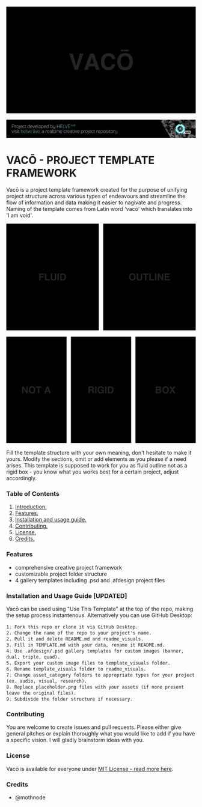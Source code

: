 ![Project Banner](/assets/readme_visuals/vaco-banner.png)

[![BANNERTAG](/assets/readme_visuals/helve-banner.png)](http://helve.live)

<a name="intro"></a> 
# VACŌ - PROJECT TEMPLATE FRAMEWORK
Vacō is a project template framework created for the purpose of unifying project structure across various types of endeavours and streamline the flow of information and data making it easier to nagivate and progress. Naming of the template comes from Latin word 'vacō' which translates into 'I am void'.

![GALLERY DUAL](/assets/readme_visuals/vaco-dual-gallery.png)

![GALLERY TRIPLE](/assets/readme_visuals/vaco-triple-gallery.png)

Fill the template structure with your own meaning, don't hesitate to make it yours. Modify the sections, omit or add elements as you please if a need arises. This template is supposed to work for you as fluid outline not as a rigid box - you know what you works best for a certain project, adjust accordingly.

<a name="features"></a>
### Table of Contents
1. [Introduction.](#intro)
2. [Features.](#features)
3. [Installation and usage guide.](#install)
4. [Contributing.](#contribute)
5. [License.](#license)
6. [Credits.](#credits)

### Features
+ comprehensive creative project framework
+ customizable project folder structure 
+ 4 gallery templates including .psd and .afdesign project files

<a name="install"></a>
### Installation and Usage Guide [UPDATED]
Vacō can be used using "Use This Template" at the top of the repo, making the setup process instantenous.
Alternatively you can use GitHub Desktop: 
```
1. Fork this repo or clone it via GitHub Desktop.
2. Change the name of the repo to your project's name.
2. Pull it and delete README.md and readme_visuals.
3. Fill in TEMPLATE.md with your data, rename it README.md. 
4. Use .afdesign/.psd gallery templates for custom images (banner, dual, triple, quad).
5. Export your custom image files to template_visuals folder.
6. Rename template_visuals folder to readme_visuals.
7. Change asset_category folders to appropriate types for your project (ex. audio, visual, research).
8. Replace placeholder.png files with your assets (if none present leave the original files).
9. Subdivide the folder structure if necessary.
```
<a name="contribute"></a>
### Contributing
You are welcome to create issues and pull requests. Please either give general pitches or explain thoroughly what you would like to add if you have a specific vision. I will gladly brainstorm ideas with you.

<a name="license"></a>
### License
Vacō is available for everyone under [MIT License - read more here](https://github.com/mothnode/vaco/blob/master/LICENSE.md).

<a name="credits"></a>
### Credits
+ @mothnode
